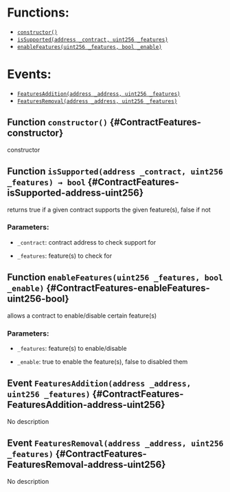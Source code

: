 

# Functions:
- [`constructor()`](#ContractFeatures-constructor)
- [`isSupported(address _contract, uint256 _features)`](#ContractFeatures-isSupported-address-uint256)
- [`enableFeatures(uint256 _features, bool _enable)`](#ContractFeatures-enableFeatures-uint256-bool)

# Events:
- [`FeaturesAddition(address _address, uint256 _features)`](#ContractFeatures-FeaturesAddition-address-uint256)
- [`FeaturesRemoval(address _address, uint256 _features)`](#ContractFeatures-FeaturesRemoval-address-uint256)

## Function `constructor()` {#ContractFeatures-constructor}
constructor
## Function `isSupported(address _contract, uint256 _features) → bool` {#ContractFeatures-isSupported-address-uint256}
returns true if a given contract supports the given feature(s), false if not

### Parameters:
- `_contract`:    contract address to check support for

- `_features`:    feature(s) to check for

## Function `enableFeatures(uint256 _features, bool _enable)` {#ContractFeatures-enableFeatures-uint256-bool}
allows a contract to enable/disable certain feature(s)

### Parameters:
- `_features`:    feature(s) to enable/disable

- `_enable`:      true to enable the feature(s), false to disabled them

## Event `FeaturesAddition(address _address, uint256 _features)` {#ContractFeatures-FeaturesAddition-address-uint256}
No description
## Event `FeaturesRemoval(address _address, uint256 _features)` {#ContractFeatures-FeaturesRemoval-address-uint256}
No description

